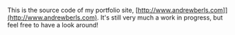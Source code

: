 This is the source code of my portfolio site, [http://www.andrewberls.com]](http://www.andrewberls.com). It's still very much a work in progress, but feel free to have a look around!